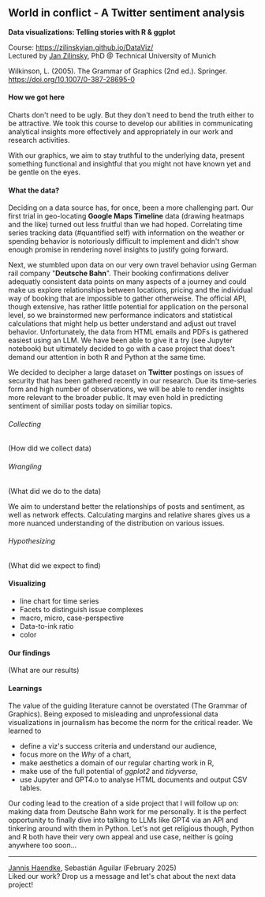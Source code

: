 ## World in conflict - A Twitter sentiment analysis
**Data visualizations: Telling stories with R & ggplot**

Course: https://zilinskyjan.github.io/DataViz/<br />
Lectured by [Jan Zilinsky](https://github.com/zilinskyjan), PhD @ Technical University of Munich

Wilkinson, L. (2005). The Grammar of Graphics (2nd ed.). Springer.<br />
https://doi.org/10.1007/0-387-28695-0


#### How we got here

Charts don't need to be ugly. But they don't need to bend the truth either to be attractive. We took this course to develop our abilities in communicating analytical insights more effectively and appropriately in our work and research activities.

With our graphics, we aim to stay truthful to the underlying data, present something functional and insightful that you might not have known yet and be gentle on the eyes.

#### What the data?

Deciding on a data source has, for once, been a more challenging part. Our first trial in geo-locating **Google Maps Timeline** data (drawing heatmaps and the like) turned out less fruitful than we had hoped. Correlating time series tracking data (#quantified self) with information on the weather or spending behavior is notoriously difficult to implement and didn't show enough promise in rendering novel insights to justify going forward.

Next, we stumbled upon data on our very own travel behavior using German rail company "**Deutsche Bahn**". Their booking confirmations deliver adequatly consistent data points on many aspects of a journey and could make us explore relationships between locations, pricing and the individual way of booking that are impossible to gather otherweise. The official API, though extensive, has rather little potential for application on the personal level, so we brainstormed new performance indicators and statistical calculations that might help us better understand and adjust out travel behavior. Unfortunately, the data from HTML emails and PDFs is gathered easiest using an LLM. We have been able to give it a try (see Jupyter notebook) but ultimately decided to go with a case project that does't demand our attention in both R and Python at the same time.  

We decided to decipher a large dataset on **Twitter** postings on issues of security that has been gathered recently in our research. Due its time-series form and high number of observations, we will be able to render insights more relevant to the broader public. It may even hold in predicting sentiment of similiar posts today on similiar topics.


###### Collecting

(How did we collect data)

###### Wrangling

(What did we do to the data)

We aim to understand better the relationships of posts and sentiment, as well as network effects. Calculating margins and relative shares gives us a more nuanced understanding of the distribution on various issues.

###### Hypothesizing

(What did we expect to find)

#### Visualizing
- line chart for time series
- Facets to distinguish issue complexes
- macro, micro, case-perspective
- Data-to-ink ratio
- color

#### Our findings

(What are our results)

#### Learnings

The value of the guiding literature cannot be overstated (The Grammar of Graphics). Being exposed to misleading and unprofessional data visualizations in journalism has become the norm for the critical reader. We learned to
- define a viz's success criteria and understand our audience,
- focus more on the *Why* of a chart,
- make aesthetics a domain of our regular charting work in R,
- make use of the full potential of *ggplot2* and *tidyverse*,
- use Jupyter and GPT4.o to analyse HTML documents and output CSV tables.

Our coding lead to the creation of a side project that I will follow up on: making data from Deutsche Bahn work for me personally. It is the perfect opportunity to finally dive into talking to LLMs like GPT4 via an API and tinkering around with them in Python. Let's not get religious though, Python and R both have their very own appeal and use case, neither is going anywhere too soon...

---
[Jannis Haendke](https://www.linkedin.com/in/haendke/), Sebastián Aguilar (February 2025)<br />
Liked our work? Drop us a message and let's chat about the next data project!
